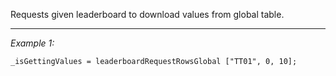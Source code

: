 Requests given leaderboard to download values from global table.


---
*Example 1:*
```sqf
_isGettingValues = leaderboardRequestRowsGlobal ["TT01", 0, 10];
```